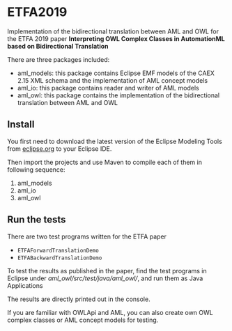 # ETFA2019
Implementation of the bidirectional translation between AML and OWL for the ETFA 2019 paper **Interpreting OWL Complex Classes in AutomationML based on Bidirectional Translation**

There are three packages included:

* aml_models: this package contains Eclipse EMF models of the CAEX 2.15 XML schema and the implementation of AML concept models
* aml_io: this package contains reader and writer of AML models
* aml_owl: this package contains the implementation of the bidirectional translation between AML and OWL

## Install

You first need to download the latest version of the Eclipse Modeling Tools from [eclipse.org](http://www.eclipse.org/downloads/eclipse-packages/) to your Eclipse IDE.

Then import the projects and use Maven to compile each of them in following sequence:

1. aml_models
2. aml_io
3. aml_owl

## Run the tests

There are two test programs written for the ETFA paper

* `ETFAForwardTranslationDemo`
* `ETFABackwardTranslationDemo`

To test the results as published in the paper, find the test programs in Eclipse under *aml_owl/src/test/java/aml_owl/*, and run them as Java Applications

The results are directly printed out in the console.

If you are familiar with OWLApi and AML, you can also create own OWL complex classes or AML concept models for testing.
